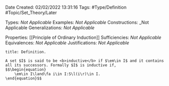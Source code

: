 <div class="topSpace"></div>

Date Created: 02/02/2022 13:31:16
Tags: #Type/Definition #Topic/Set_Theory/Later

Types: <i>Not Applicable</i>
Examples: <i>Not Applicable</i>
Constructions: _Not Applicable
Generalizations: <i>Not Applicable</i>

Properties: [[Principle of Ordinary Induction]]
Sufficiencies: <i>Not Applicable</i>
Equivalences: <i>Not Applicable</i>
Justifications: <i>Not Applicable</i>

``` ad-Definition
title: Definition.

A set $I$ is said to be <b>inductive</b> if $\em\in I$ and it contains all its successors. Formally $I$ is inductive if,
$$\begin{equation}
    \em\in I\land\fa i\in I:S\l(i\r)\in I.
\end{equation}$$

```
